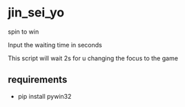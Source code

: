 # jin_sei_yo
spin to win

Input the waiting time in seconds

This script will wait 2s for u changing the focus to the game

## requirements
* pip install pywin32
